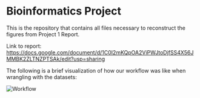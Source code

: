 # Bioinformatics Project

This is the repository that contains all files necessary to reconstruct the figures from Project 1 Report. <br />

Link to report: https://docs.google.com/document/d/1C0I2mKQpOA2ViPWJtoDjfSS4X56JMMBK2ZLTNZPTSAk/edit?usp=sharing

The following is a brief visualization of how our workflow was like when wrangling with the datasets:

![Workflow](https://github.com/user-attachments/assets/20f4aa65-d6c5-4c56-8c8f-264148a12594)
